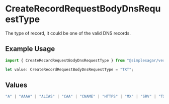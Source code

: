 # CreateRecordRequestBodyDnsRequestType

The type of record, it could be one of the valid DNS records.

## Example Usage

```typescript
import { CreateRecordRequestBodyDnsRequestType } from "@simplesagar/vercel/models/createrecordop.js";

let value: CreateRecordRequestBodyDnsRequestType = "TXT";
```

## Values

```typescript
"A" | "AAAA" | "ALIAS" | "CAA" | "CNAME" | "HTTPS" | "MX" | "SRV" | "TXT" | "NS"
```